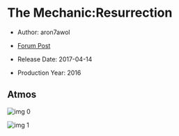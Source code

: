 # The Mechanic:Resurrection

* Author: aron7awol

* [Forum Post](https://www.avsforum.com/threads/bass-eq-for-filtered-movies.2995212/post-57372916)

* Release Date: 2017-04-14
* Production Year: 2016

## Atmos

![img 0](https://i.imgur.com/XTonYMl.jpg)

![img 1](https://i.imgur.com/BHugTMn.jpg)

